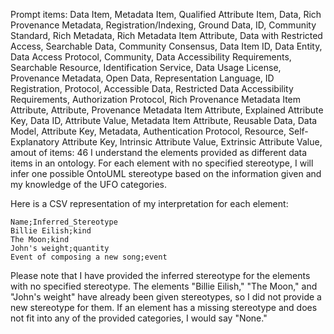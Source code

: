 Prompt items: 
Data Item, Metadata Item, Qualified Attribute Item, Data, Rich Provenance Metadata, Registration/Indexing, Ground Data, ID, Community Standard, Rich Metadata, Rich Metadata Item Attribute, Data with Restricted Access, Searchable Data, Community Consensus, Data Item ID, Data Entity, Data Access Protocol, Community, Data Accessibility Requirements, Searchable Resource, Identification Service, Data Usage License, Provenance Metadata, Open Data, Representation Language, ID Registration, Protocol, Accessible Data, Restricted Data Accessibility Requirements, Authorization Protocol, Rich Provenance Metadata Item Attribute, Attribute, Provenance Metadata Item Attribute, Explained Attribute Key, Data ID, Attribute Value, Metadata Item Attribute, Reusable Data, Data Model, Attribute Key, Metadata, Authentication Protocol, Resource, Self-Explanatory Attribute Key, Intrinsic Attribute Value, Extrinsic Attribute Value, 
amout of items: 46
 I understand the elements provided as different data items in an ontology. For each element with no specified stereotype, I will infer one possible OntoUML stereotype based on the information given and my knowledge of the UFO categories.

Here is a CSV representation of my interpretation for each element:

```
Name;Inferred_Stereotype
Billie Eilish;kind
The Moon;kind
John's weight;quantity
Event of composing a new song;event
```

Please note that I have provided the inferred stereotype for the elements with no specified stereotype. The elements "Billie Eilish," "The Moon," and "John's weight" have already been given stereotypes, so I did not provide a new stereotype for them. If an element has a missing stereotype and does not fit into any of the provided categories, I would say "None."
